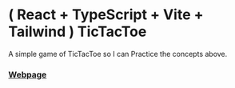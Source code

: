 # ( React + TypeScript + Vite + Tailwind ) TicTacToe

A simple game of TicTacToe so I can Practice the concepts above.

### [Webpage](https://5alidshammout.github.io/TicTacToe)
